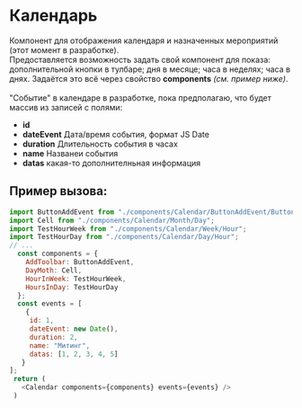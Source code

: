 # Календарь
Компонент для отображения календаря и назначенных мероприятий (этот момент в разработке).<br/>
Предоставляется возможность задать свой компонент для показа: дополнительной кнопки в тулбаре; дня в месяце; часа в неделях; часа в днях.
Задаётся это всё через свойство **components** *(см. пример ниже)*.<br/>
<br>
"Событие" в календаре в разработке, пока предполагаю, что будет массив из записей с полями:
* **id**
* **dateEvent** Дата/время события, формат JS Date
* **duration** Длительность события в часах
* **name** Названеи события
* **datas** какая-то дополнителньная информация

## Пример вызова:

```javascript
import ButtonAddEvent from "./components/Calendar/ButtonAddEvent/ButtonAddEvent";
import Cell from "./components/Calendar/Month/Day";
import TestHourWeek from "./components/Calendar/Week/Hour";
import TestHourDay from "./components/Calendar/Day/Hour";
// ...
  const components = {
    AddToolbar: ButtonAddEvent,
    DayMoth: Cell,
    HourInWeek: TestHourWeek,
    HoursInDay: TestHourDay
  };
  const events = [
    {
     id: 1,
     dateEvent: new Date(),
     duration: 2,
     name: "Митинг",
     datas: [1, 2, 3, 4, 5]
   }
];
 return (
   <Calendar components={components} events={events} />
 )
```

